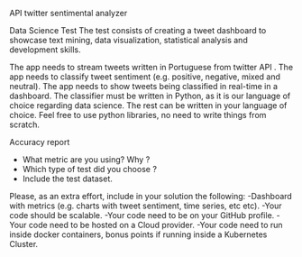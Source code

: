 API twitter sentimental analyzer

Data Science Test
The test consists of creating a tweet dashboard to showcase text mining, data visualization, statistical analysis and development skills.

The app needs to stream tweets written in Portuguese from twitter API .
The app needs to classify tweet sentiment (e.g. positive, negative, mixed and neutral).
The app needs to show tweets being classified in real-time in a dashboard.
The classifier must be written in Python, as it is our language of choice regarding data science. The rest can be written in your language of choice.
Feel free to use python libraries, no need to write things from scratch.

Accuracy report
- What metric are you using? Why ?
- Which type of test did you choose ?
- Include the test dataset.

Please, as an extra effort, include in your solution the following:
-Dashboard with metrics (e.g. charts with tweet sentiment, time series, etc etc).
-Your code should be scalable.
-Your code need to be on your GitHub profile.
-Your code need to be hosted on a Cloud provider.
-Your code need to run inside docker containers, bonus points if running inside a Kubernetes Cluster.
